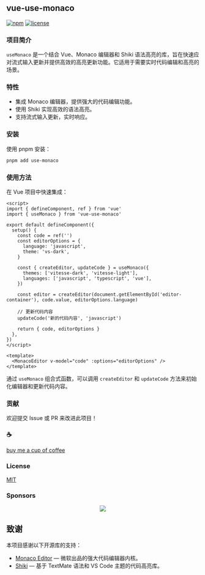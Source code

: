 ## vue-use-monaco

[![npm](https://img.shields.io/npm/v/vue-use-monaco)](https://www.npmjs.com/package/vue-use-monaco)
[![license](https://img.shields.io/npm/l/vue-use-monaco)](./license)

### 项目简介

`useMonaco` 是一个结合 Vue、Monaco 编辑器和 Shiki 语法高亮的库，旨在快速应对流式输入更新并提供高效的高亮更新功能。它适用于需要实时代码编辑和高亮的场景。

### 特性

- 集成 Monaco 编辑器，提供强大的代码编辑功能。
- 使用 Shiki 实现高效的语法高亮。
- 支持流式输入更新，实时响应。

### 安装

使用 pnpm 安装：

```bash
pnpm add use-monaco
```

### 使用方法

在 Vue 项目中快速集成：

```vue
<script>
import { defineComponent, ref } from 'vue'
import { useMonaco } from 'vue-use-monaco'

export default defineComponent({
  setup() {
    const code = ref('')
    const editorOptions = {
      language: 'javascript',
      theme: 'vs-dark',
    }

    const { createEditor, updateCode } = useMonaco({
      themes: ['vitesse-dark', 'vitesse-light'],
      languages: ['javascript', 'typescript', 'vue'],
    })

    const editor = createEditor(document.getElementById('editor-container'), code.value, editorOptions.language)

    // 更新代码内容
    updateCode('新的代码内容', 'javascript')

    return { code, editorOptions }
  },
})
</script>

<template>
  <MonacoEditor v-model="code" :options="editorOptions" />
</template>
```

通过 `useMonaco` 组合式函数，可以调用 `createEditor` 和 `updateCode` 方法来初始化编辑器和更新代码内容。

### 贡献

欢迎提交 Issue 或 PR 来改进此项目！

### :coffee:

[buy me a cup of coffee](https://github.com/Simon-He95/sponsor)

### License

[MIT](./license)

### Sponsors

<p align="center">
  <a href="https://cdn.jsdelivr.net/gh/Simon-He95/sponsor/sponsors.svg">
    <img src="https://cdn.jsdelivr.net/gh/Simon-He95/sponsor/sponsors.png"/>
  </a>
</p>

## 致谢

本项目感谢以下开源库的支持：

- [Monaco Editor](https://microsoft.github.io/monaco-editor/) — 微软出品的强大代码编辑器内核。
- [Shiki](https://shiki.matsu.io/) — 基于 TextMate 语法和 VS Code 主题的代码高亮库。
